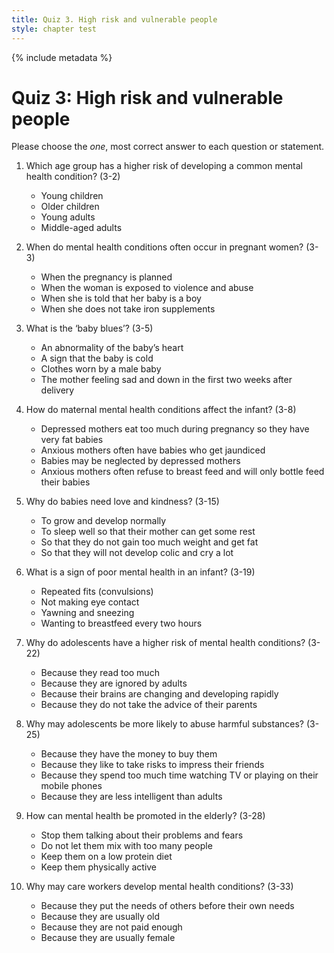 ```yaml
---
title: Quiz 3. High risk and vulnerable people
style: chapter test
---
```


{% include metadata %}

# Quiz 3: High risk and vulnerable people

Please choose the *one*, most correct answer to each question or statement.

1.	Which age group has a higher risk of developing a common mental health condition? (3-2)
    +	Young children
    -	Older children
    -	Young adults
    -	Middle-aged adults

2.	When do mental health conditions often occur in pregnant women? (3-3)
    -	When the pregnancy is planned
    +	When the woman is exposed to violence and abuse
    -	When she is told that her baby is a boy
    -	When she does not take iron supplements

3.	What is the ‘baby blues’? (3-5)
    -	An abnormality of the baby’s heart
    -	A sign that the baby is cold
    -	Clothes worn by a male baby
    +	The mother feeling sad and down in the first two weeks after delivery

4.	How do maternal mental health conditions affect the infant? (3-8)
    -	Depressed mothers eat too much during pregnancy so they have very fat babies
    -	Anxious mothers often have babies who get jaundiced
    +	Babies may be neglected by depressed mothers
    -	Anxious mothers often refuse to breast feed and will only bottle feed their babies

5.	Why do babies need love and kindness? (3-15)
    +	To grow and develop normally
    -	To sleep well so that their mother can get some rest
    -	So that they do not gain too much weight and get fat
    -	So that they will not develop colic and cry a lot

6.	What is a sign of poor mental health in an infant? (3-19)
    -	Repeated fits (convulsions)
    +	Not making eye contact
    -	Yawning and sneezing
    -	Wanting to breastfeed every two hours

7.	Why do adolescents have a higher risk of mental health conditions? (3-22)
    -	Because they read too much
    -	Because they are ignored by adults
    +	Because their brains are changing and developing rapidly
    -	Because they do not take the advice of their parents

8.	Why may adolescents be more likely to abuse harmful substances? (3-25)
    -	Because they have the money to buy them
    +	Because they like to take risks to impress their friends
    -	Because they spend too much time watching TV or playing on their mobile phones
    -	Because they are less intelligent than adults

9.	How can mental health be promoted in the elderly? (3-28)
    -	Stop them talking about their problems and fears
    -	Do not let them mix with too many people
    -	Keep them on a low protein diet
    +	Keep them physically active

10.	Why may care workers develop mental health conditions? (3-33)
    +	Because they put the needs of others before their own needs
    -	Because they are usually old
    -	Because they are not paid enough
    -	Because they are usually female
